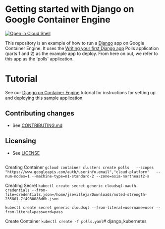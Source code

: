 # Getting started with Django on Google Container Engine

[![Open in Cloud Shell][shell_img]][shell_link]

[shell_img]: http://gstatic.com/cloudssh/images/open-btn.png
[shell_link]: https://console.cloud.google.com/cloudshell/open?git_repo=https://github.com/GoogleCloudPlatform/python-docs-samples&page=editor&open_in_editor=container_engine/django_tutorial/README.md

This repository is an example of how to run a [Django](https://www.djangoproject.com/) 
app on Google Container Engine. It uses the
[Writing your first Django app](https://docs.djangoproject.com/en/1.11/intro/tutorial01/)
Polls application (parts 1 and 2) as the example app to deploy. From here on
out, we refer to this app as the 'polls' application.


# Tutorial
See our [Django on Container Engine](https://cloud.google.com/python/django/container-engine) tutorial for instructions for setting up and deploying this sample application.


## Contributing changes

* See [CONTRIBUTING.md](https://github.com/GoogleCloudPlatform/python-docs-samples/blob/master/CONTRIBUTING.md)


## Licensing

* See [LICENSE](https://github.com/GoogleCloudPlatform/python-docs-samples/blob/master/LICENSE)

##
Creating Container
`gcloud container clusters create polls   --scopes "https://www.googleapis.com/auth/userinfo.email","cloud-platform"   --num-nodes=1 --machine-type=n1-standard-2 --zone=asia-northeast2-a`

Creating Secret
`kubectl create secret generic cloudsql-oauth-credentials --from-file=credentials.json=/home/jsevilleja/Downloads/noted-strength-235801-7f4980086d6b.json`

`kubectl create secret generic cloudsql --from-literal=username=user --from-literal=password=pass`

Create Container
`kubectl create -f polls.yaml`# django_kubernetes

